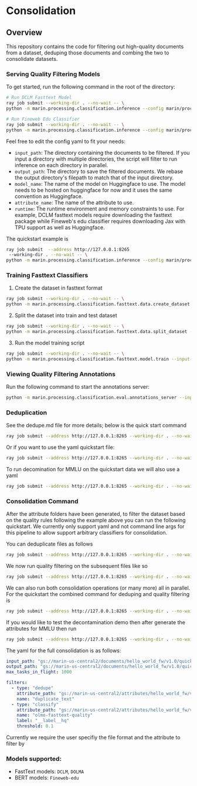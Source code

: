 # Consolidation

## Overview
This repository contains the code for filtering out high-quality documents from a dataset, deduping those documents and combing the two to consolidate datasets.

### Serving Quality Filtering Models
To get started, run the following command in the root of the directory:
```bash
# Run DCLM Fasttext Model
ray job submit --working-dir . --no-wait -- \
python -m marin.processing.classification.inference --config marin/processing/classification/config/dclm-fasttext/dclm_fasttext.yaml

# Run Fineweb Edu Classifier
ray job submit --working-dir . --no-wait -- \
python -m marin.processing.classification.inference --config marin/processing/classification/config/fineweb-edu-classifier/fineweb_edu_classifier.yaml
```

Feel free to edit the config yaml to fit your needs:
- `input_path`: The directory containing the documents to be filtered. If you input a directory with multiple directories, the script will filter to run inference on each directory in parallel.
- `output_path`: The directory to save the filtered documents. We rebase the output directory's filepath to match that of the input directory.
- `model_name`: The name of the model on Huggingface to use. The model needs to be hosted on huggingface for now and it uses the same convention as Huggingface.
- `attribute_name`: The name of the attribute to use.
- `runtime`: The runtime environment and memory constraints to use. For example, DCLM fasttext models require downloading the fasttext package while Fineweb's edu classifier requires downloading Jax with TPU support as well as Huggingface.

The quickstart example is
```bash
ray job submit  --address http://127.0.0.1:8265
 --working-dir . --no-wait -- \
python -m marin.processing.classification.inference --config marin/processing/classification/config/quick_start.yaml
```

### Training Fasttext Classifiers
1. Create the dataset in fasttext format
```bash
ray job submit --working-dir . --no-wait -- \
python -m marin.processing.classification.fasttext.data.create_dataset --high-quality-files gs://{BUCKET}/path/to/high-quality.jsonl.gz --low-quality-files gs://{BUCKET}/path/to/low-quality.jsonl.gz --output-file gs://{BUCKET}/path/to/fasttext-file.txt.gz
```
2. Split the dataset into train and test dataset
```bash
ray job submit --working-dir . --no-wait -- \
python -m marin.processing.classification.fasttext.data.split_dataset --input-file gs://{BUCKET}/path/to/fasttext-file.txt.gz --train-file gs://{BUCKET}/path/to/fasttext-train.txt.gz --test-file gs://{BUCKET}/path/to/fasttext-test.txt.gz
```
3. Run the model training script
```bash
ray job submit --working-dir . --no-wait -- \
python -m marin.processing.classification.fasttext.model.train --input-file gs://{BUCKET}/path/to/fasttext-train.txt.gz --output-model-path gs://{BUCKET}/path/to/fasttext-model.bin
```

### Viewing Quality Filtering Annotations
Run the following command to start the annotations server:
```bash
python -m marin.processing.classification.eval.annotations_server --input-file gs://{BUCKET}/path/to/input.jsonl.gz --attributes-file gs://{BUCKET}/path/to/attributes.jsonl.gz
```


### Deduplication

See the dedupe.md file for more details; below is the quick start command

```bash
ray job submit --address http://127.0.0.1:8265 --working-dir . --no-wait -- python -m marin.processing.classification.dedupe --input_path gs://marin-us-central2/documents/hello_world_fw/v1.0/quickstart/ --output_path gs://marin-us-central2/attributes/hello_world_fw/v1.0/quickstart_duplicates/
```

Or if you want to use the yaml quickstart file:
```bash
ray job submit --address http://127.0.0.1:8265 --working-dir . --no-wait -- python -m marin.processing.classification.dedupe --config_path marin/processing/classification/config/quick_start_dedupe.yaml
```

To run decomination for MMLU on the quickstart data we will also use a yaml
```bash
ray job submit --address http://127.0.0.1:8265 --working-dir . --no-wait -- python -m marin.processing.classification.dedupe --config_path marin/processing/classification/config/quickstart_decontaminate.yaml
```
### Consolidation Command
After the attribute folders have been generated, to filter the dataset based on the quality rules following the example above you can run the following quickstart. We currently only support yaml
and not command line args for this pipeline to allow support arbitrary classifiers for consolidation.

You can deduplicate files as follows

```bash
ray job submit --address http://127.0.0.1:8265 --working-dir . --no-wait -- python -m marin.processing.classification.consolidate --config_path marin/processing/classification/config/quickstart_consolidate_dedupe.yaml
```
We now run quality filtering on the subsequent files like so

```bash
ray job submit --address http://127.0.0.1:8265 --working-dir . --no-wait -- python -m marin.processing.classification.consolidate --config_path marin/processing/classification/config/quickstart_consolidate_fasttext.yaml
```
We can also run both consolidation operations  (or many more) all in parallel. For the quickstart the combined command for deduping and quality filtering is

```bash
ray job submit --address http://127.0.0.1:8265 --working-dir . --no-wait -- python -m marin.processing.classification.consolidate --config_path marin/processing/classification/config/quickstart_consolidate.yaml
```

If you would like to test the decontamination demo then after generate the attributes for MMLU then run
```bash
ray job submit --address http://127.0.0.1:8265 --working-dir . --no-wait -- python -m marin.processing.classification.consolidate --config_path marin/processing/classification/config/quickstart_consolidate_decontaminate.yaml
```
The yaml for the full consolidation is as follows:
```yaml
input_path: "gs://marin-us-central2/documents/hello_world_fw/v1.0/quickstart/"
output_path: "gs://marin-us-central2/documents/hello_world_fw/v1.0/quickstart_consolidate/"
max_tasks_in_flight: 1000

filters:
  - type: "dedupe"
    attribute_path: "gs://marin-us-central2/attributes/hello_world_fw/v1.0/quickstart_duplicates/"
    name: "duplicate_text"
  - type: "classify"
    attribute_path: "gs://marin-us-central2/attributes/hello_world_fw/v1.0/quickstart_olmo_fasttext/"
    name: "olmo-fasttext-quality"
    label: "__label__hq"
    threshold: 0.1
```

Currently we require the user specifiy the file format and the attribute to filter by

### Models supported:
- FastText models: `DCLM`, `DOLMA`
- BERT models: `Fineweb-edu`
